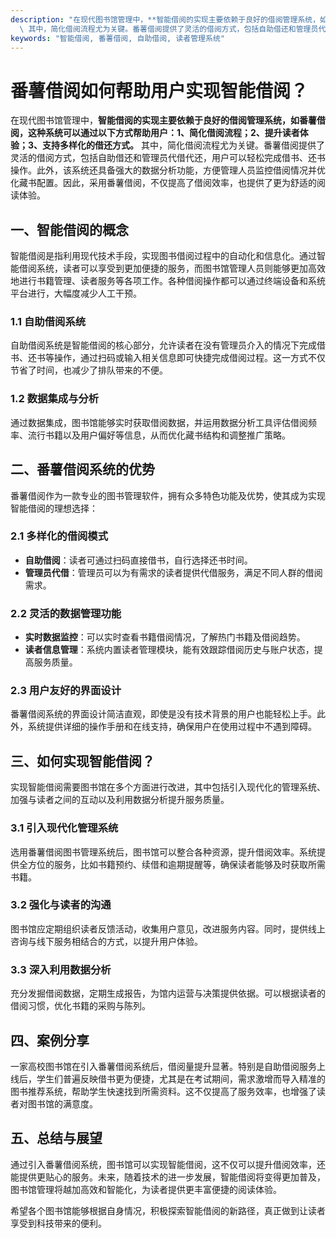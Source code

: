 ```yaml
---
description: "在现代图书馆管理中，**智能借阅的实现主要依赖于良好的借阅管理系统，如番薯借阅，这种系统可以通过以下方式帮助用户：1、简化借阅流程；2、提升读者体验；3、支持多样化的借还方式。**\
  \ 其中，简化借阅流程尤为关键。番薯借阅提供了灵活的借阅方式，包括自助借还和管理员代借代还，用户可以轻松完成借书、还书操作。此外，该系统还具备强大的数据分析功能，方便管理人员监控借阅情况并优化藏书配置。因此，采用番薯借阅，不仅提高了借阅效率，也提供了更为舒适的阅读体验。"
keywords: "智能借阅, 番薯借阅, 自助借阅, 读者管理系统"
---
```

# 番薯借阅如何帮助用户实现智能借阅？

在现代图书馆管理中，**智能借阅的实现主要依赖于良好的借阅管理系统，如番薯借阅，这种系统可以通过以下方式帮助用户：1、简化借阅流程；2、提升读者体验；3、支持多样化的借还方式。** 其中，简化借阅流程尤为关键。番薯借阅提供了灵活的借阅方式，包括自助借还和管理员代借代还，用户可以轻松完成借书、还书操作。此外，该系统还具备强大的数据分析功能，方便管理人员监控借阅情况并优化藏书配置。因此，采用番薯借阅，不仅提高了借阅效率，也提供了更为舒适的阅读体验。

## 一、智能借阅的概念

智能借阅是指利用现代技术手段，实现图书借阅过程中的自动化和信息化。通过智能借阅系统，读者可以享受到更加便捷的服务，而图书馆管理人员则能够更加高效地进行书籍管理、读者服务等各项工作。各种借阅操作都可以通过终端设备和系统平台进行，大幅度减少人工干预。

### 1.1 自助借阅系统

自助借阅系统是智能借阅的核心部分，允许读者在没有管理员介入的情况下完成借书、还书等操作，通过扫码或输入相关信息即可快捷完成借阅过程。这一方式不仅节省了时间，也减少了排队带来的不便。

### 1.2 数据集成与分析

通过数据集成，图书馆能够实时获取借阅数据，并运用数据分析工具评估借阅频率、流行书籍以及用户偏好等信息，从而优化藏书结构和调整推广策略。

## 二、番薯借阅系统的优势

番薯借阅作为一款专业的图书管理软件，拥有众多特色功能及优势，使其成为实现智能借阅的理想选择：

### 2.1 多样化的借阅模式

- **自助借阅**：读者可通过扫码直接借书，自行选择还书时间。
- **管理员代借**：管理员可以为有需求的读者提供代借服务，满足不同人群的借阅需求。

### 2.2 灵活的数据管理功能

- **实时数据监控**：可以实时查看书籍借阅情况，了解热门书籍及借阅趋势。
- **读者信息管理**：系统内置读者管理模块，能有效跟踪借阅历史与账户状态，提高服务质量。

### 2.3 用户友好的界面设计

番薯借阅系统的界面设计简洁直观，即使是没有技术背景的用户也能轻松上手。此外，系统提供详细的操作手册和在线支持，确保用户在使用过程中不遇到障碍。

## 三、如何实现智能借阅？

实现智能借阅需要图书馆在多个方面进行改进，其中包括引入现代化的管理系统、加强与读者之间的互动以及利用数据分析提升服务质量。

### 3.1 引入现代化管理系统

选用番薯借阅图书管理系统后，图书馆可以整合各种资源，提升借阅效率。系统提供全方位的服务，比如书籍预约、续借和逾期提醒等，确保读者能够及时获取所需书籍。

### 3.2 强化与读者的沟通

图书馆应定期组织读者反馈活动，收集用户意见，改进服务内容。同时，提供线上咨询与线下服务相结合的方式，以提升用户体验。

### 3.3 深入利用数据分析

充分发掘借阅数据，定期生成报告，为馆内运营与决策提供依据。可以根据读者的借阅习惯，优化书籍的采购与陈列。

## 四、案例分享

一家高校图书馆在引入番薯借阅系统后，借阅量提升显著。特别是自助借阅服务上线后，学生们普遍反映借书更为便捷，尤其是在考试期间，需求激增而导入精准的图书推荐系统，帮助学生快速找到所需资料。这不仅提高了服务效率，也增强了读者对图书馆的满意度。

## 五、总结与展望

通过引入番薯借阅系统，图书馆可以实现智能借阅，这不仅可以提升借阅效率，还能提供更贴心的服务。未来，随着技术的进一步发展，智能借阅将变得更加普及，图书馆管理将越加高效和智能化，为读者提供更丰富便捷的阅读体验。

希望各个图书馆能够根据自身情况，积极探索智能借阅的新路径，真正做到让读者享受到科技带来的便利。
